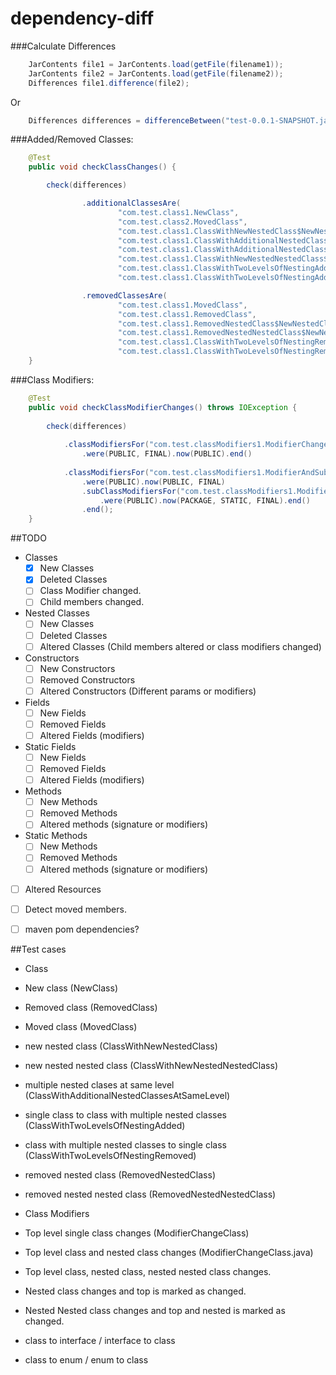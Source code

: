 # dependency-diff

###Calculate Differences
```java
    JarContents file1 = JarContents.load(getFile(filename1));
	JarContents file2 = JarContents.load(getFile(filename2));
	Differences file1.difference(file2);
```
Or 

```java
	Differences differences = differenceBetween("test-0.0.1-SNAPSHOT.jar").and("test-0.0.2-SNAPSHOT.jar");
```

###Added/Removed Classes:

```java
	@Test
	public void checkClassChanges() {

		check(differences)

				.additionalClassesAre(
						"com.test.class1.NewClass",
						"com.test.class2.MovedClass",
						"com.test.class1.ClassWithNewNestedClass$NewNestedClass",
						"com.test.class1.ClassWithAdditionalNestedClassesAtSameLevel$NewNestedClassA",
						"com.test.class1.ClassWithAdditionalNestedClassesAtSameLevel$NewNestedClassB",
						"com.test.class1.ClassWithNewNestedNestedClass$NewNestedClass$NewNestedNestedClass",
						"com.test.class1.ClassWithTwoLevelsOfNestingAdded$NewNestedClass",
						"com.test.class1.ClassWithTwoLevelsOfNestingAdded$NewNestedClass$NewNestedNestedClass")

				.removedClassesAre(
						"com.test.class1.MovedClass",
						"com.test.class1.RemovedClass",
						"com.test.class1.RemovedNestedClass$NewNestedClass",
						"com.test.class1.RemovedNestedNestedClass$NewNestedClass$NewNestedNestedClass",
						"com.test.class1.ClassWithTwoLevelsOfNestingRemoved$NewNestedClass",
						"com.test.class1.ClassWithTwoLevelsOfNestingRemoved$NewNestedClass$NewNestedNestedClass");
	}
```

###Class Modifiers:

```java
    @Test
	public void checkClassModifierChanges() throws IOException {
	
		check(differences)
			
			.classModifiersFor("com.test.classModifiers1.ModifierChangeClass")
				.were(PUBLIC, FINAL).now(PUBLIC).end()
			
			.classModifiersFor("com.test.classModifiers1.ModifierAndSubclassChangeClass")
				.were(PUBLIC).now(PUBLIC, FINAL)
				.subClassModifiersFor("com.test.classModifiers1.ModifierAndSubclassChangeClass$ModifierAndSubclassChangeSubClass")
					.were(PUBLIC).now(PACKAGE, STATIC, FINAL).end()
				.end();
	}

```


##TODO
 - Classes
   - [X] New Classes
   - [X] Deleted Classes
   - [ ] Class Modifier changed.
   - [ ] Child members changed.  

 - Nested Classes
   - [ ] New Classes
   - [ ] Deleted Classes
   - [ ] Altered Classes (Child members altered or class modifiers changed)  
 
 - Constructors
   - [ ] New Constructors
   - [ ] Removed Constructors
   - [ ] Altered Constructors (Different params or modifiers)
 
 - Fields
   - [ ] New Fields
   - [ ] Removed Fields
   - [ ] Altered Fields (modifiers)

 - Static Fields
   - [ ] New Fields
   - [ ] Removed Fields
   - [ ] Altered Fields (modifiers)

 - Methods
   - [ ] New Methods
   - [ ] Removed Methods
   - [ ] Altered methods (signature or modifiers)

 - Static Methods
   - [ ] New Methods
   - [ ] Removed Methods
   - [ ] Altered methods (signature or modifiers)

 -  [ ] Altered Resources
 -  [ ] Detect moved members.           
 -  [ ] maven pom dependencies?

 
 ##Test cases
 
 - Class 
  - New class  (NewClass)
  - Removed class (RemovedClass)
  - Moved class (MovedClass)
  - new nested class (ClassWithNewNestedClass)
  - new nested nested class (ClassWithNewNestedNestedClass)
  - multiple nested clases at same level  (ClassWithAdditionalNestedClassesAtSameLevel)
  - single class to class with multiple nested classes (ClassWithTwoLevelsOfNestingAdded)
  - class with multiple nested classes to single class (ClassWithTwoLevelsOfNestingRemoved)
  - removed nested class (RemovedNestedClass)
  - removed nested nested class (RemovedNestedNestedClass)

 - Class Modifiers
  - Top level single class changes (ModifierChangeClass)
  - Top level class and nested class changes (ModifierChangeClass.java)
  - Top level class, nested class, nested nested class changes.
  - Nested class changes and top is marked as changed.
  - Nested Nested class changes and top and nested is marked as changed. 
 
 - class to interface / interface to class
 - class to enum / enum to class
  
 
 
